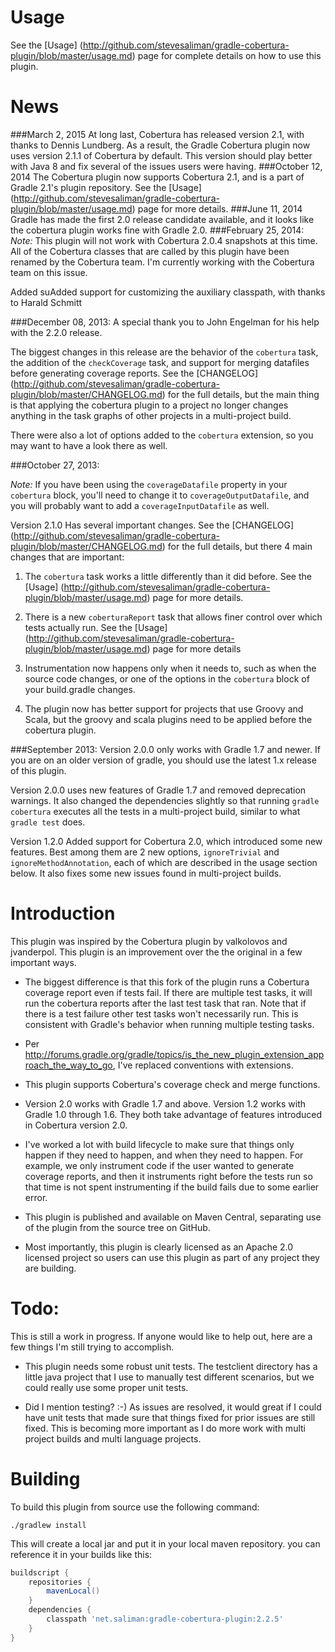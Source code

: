 Usage
=====
See the [Usage]
(http://github.com/stevesaliman/gradle-cobertura-plugin/blob/master/usage.md)
page for complete details on how to use this plugin.

News
====
###March 2, 2015
At long last, Cobertura has released version 2.1, with thanks to Dennis
Lundberg.  As a result, the Gradle Cobertura plugin now uses version 2.1.1 of
Cobertura by default.  This version should play better with Java 8 and fix
several of the issues users were having.
###October 12, 2014
The Cobertura plugin now supports Cobertura 2.1, and is a part of Gradle 2.1's
plugin repository.  See the [Usage] 
(http://github.com/stevesaliman/gradle-cobertura-plugin/blob/master/usage.md)
page for more details.
###June 11, 2014
Gradle has made the first 2.0 release candidate available, and it looks like
the cobertura plugin works fine with Gradle 2.0.
###February 25, 2014:
*Note:* This plugin will not work with Cobertura 2.0.4 snapshots at this time.
All of the Cobertura classes that are called by this plugin have been renamed
by the Cobertura team.  I'm currently working with the Cobertura team on this
issue.

Added suAdded support for customizing the auxiliary classpath, with thanks to
Harald Schmitt

###December 08, 2013:
A special thank you to John Engelman for his help with the 2.2.0 release.

The biggest changes in this release are the behavior of the ```cobertura```
task, the addition of the ```checkCoverage``` task, and support for merging
datafiles before generating coverage reports. See the [CHANGELOG]
(http://github.com/stevesaliman/gradle-cobertura-plugin/blob/master/CHANGELOG.md)
for the full details, but the main thing is that applying the cobertura plugin
to a project no longer changes anything in the task graphs of other projects
in a multi-project build.

There were also a lot of options added to the ```cobertura``` extension, so
you may want to have a look there as well.

###October 27, 2013:

*Note:* If you have been using the ```coverageDatafile``` property in your
```cobertura``` block, you'll need to change it to ```coverageOutputDatafile```,
and you will probably want to add a ```coverageInputDatafile``` as well.

Version 2.1.0 Has several important changes.
See the [CHANGELOG]
(http://github.com/stevesaliman/gradle-cobertura-plugin/blob/master/CHANGELOG.md)
for the full details, but there 4 main changes that are important:

1. The ```cobertura``` task works a little differently than it did before. See
   the [Usage]
(http://github.com/stevesaliman/gradle-cobertura-plugin/blob/master/usage.md)
   page for more details.

2. There is a new ```coberturaReport``` task that allows finer control over
which tests actually run.  See the [Usage]
(http://github.com/stevesaliman/gradle-cobertura-plugin/blob/master/usage.md)
   page for more details

3. Instrumentation now happens only when it needs to, such as when the source
code changes, or one of the options in the ```cobertura``` block of your
build.gradle changes.

4. The plugin now has better support for projects that use Groovy and Scala,
but the groovy and scala plugins need to be applied before the cobertura plugin.

###September 2013:
Version 2.0.0 only works with Gradle 1.7 and newer.  If you are on an older
version of gradle, you should use the latest 1.x release of this plugin.

Version 2.0.0 uses new features of Gradle 1.7 and removed deprecation warnings.
It also changed the dependencies slightly so that running ```gradle cobertura```
executes all the tests in a multi-project build, similar to what 
```gradle test``` does.

Version 1.2.0 Added support for Cobertura 2.0, which introduced some new
features.  Best among them are 2 new options, ```ignoreTrivial``` and
```ignoreMethodAnnotation```, each of which are described in the usage section
below. It also fixes some new issues found in multi-project builds.

Introduction
============

This plugin was inspired by the Cobertura plugin by valkolovos and jvanderpol.
This plugin is an improvement over the the original in a few important ways.

- The biggest difference is that this fork of the plugin runs a Cobertura 
coverage report even if tests fail.  If there are multiple test tasks, it will
run the cobertura reports after the last test task that ran. Note that if
there is a test failure other test tasks won't necessarily run.  This is
consistent with Gradle's behavior when running multiple testing tasks.

- Per http://forums.gradle.org/gradle/topics/is_the_new_plugin_extension_approach_the_way_to_go,
I've replaced conventions with extensions.

- This plugin supports Cobertura's coverage check and merge functions.

- Version 2.0 works with Gradle 1.7 and above.  Version 1.2 works with Gradle
1.0 through 1.6.  They both take advantage of features introduced in Cobertura
version 2.0.

- I've worked a lot with build lifecycle to make sure that things only happen
if they need to happen, and when they need to happen.  For example, we only
instrument code if the user wanted to generate coverage reports, and then it
instruments right before the tests run so that time is not spent instrumenting
if the build fails due to some earlier error.

- This plugin is published and available on Maven Central, separating use of
the plugin from the source tree on GitHub.

- Most importantly, this plugin is clearly licensed as an Apache 2.0 licensed
project so users can use this plugin as part of any project they are building.

Todo:
=====

This is still a work in progress.  If anyone would like to help out, here are a
few things I'm still trying to accomplish.

- This plugin needs some robust unit tests.  The testclient directory has a
little java project that I use to manually test different scenarios, but we
could really use some proper unit tests.

- Did I mention testing? :-)  As issues are resolved, it would great if I could
have unit tests that made sure that things fixed for prior issues are still
fixed.  This is becoming more important as I do more work with multi project
builds and multi language projects.

Building
========
To build this plugin from source use the following command:

```
./gradlew install
```

This will create a local jar and put it in your local maven repository. you can
reference it in your builds like this:

```groovy
buildscript {
	repositories {
		mavenLocal()
	}
	dependencies {
		classpath 'net.saliman:gradle-cobertura-plugin:2.2.5'
	}
}
```
